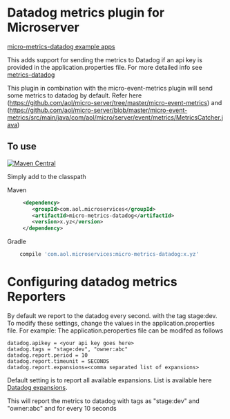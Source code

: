 # Datadog metrics plugin for Microserver

[micro-metrics-datadog example apps](https://github.com/aol/micro-server/tree/master/micro-metrics-datadog/src/test/java/app/datadog/metrics)

This adds support for sending the metrics to Datadog if an api key is provided in the application.properties file. For more detailed info see [metrics-datadog](https://github.com/coursera/metrics-datadog/)

This plugin in combination with the micro-event-metrics plugin will send some metrics to datadog by default. Refer here (https://github.com/aol/micro-server/tree/master/micro-event-metrics) and (https://github.com/aol/micro-server/blob/master/micro-event-metrics/src/main/java/com/aol/micro/server/event/metrics/MetricsCatcher.java)

## To use

[![Maven Central](https://maven-badges.herokuapp.com/maven-central/com.aol.microservices/micro-metrics-datadog/badge.svg)](https://maven-badges.herokuapp.com/maven-central/com.aol.microservices/micro-metrics-datadog)

Simply add to the classpath

Maven 
```xml
     <dependency>
        <groupId>com.aol.microservices</groupId>  
        <artifactId>micro-metrics-datadog</artifactId>
        <version>x.yz</version>
     </dependency>
```     
Gradle
```groovy
    compile 'com.aol.microservices:micro-metrics-datadog:x.yz'
```
    
# Configuring datadog metrics Reporters
 
 By default we report to the datadog every second. with the tag stage:dev. To modify these settings, change the values in the application.properties file.
 For example:
 The application.peroperties file can be modifed as follows
 ```
datadog.apikey = <your api key goes here>
datadog.tags = "stage:dev", "owner:abc"
datadog.report.period = 10
datadog.report.timeunit = SECONDS
datadog.report.expansions=<comma separated list of expansions>
```

Default setting is to report all available expansions. List is available here [Datadog expansions](http://static.javadoc.io/org.coursera/metrics-datadog/1.1.6/org/coursera/metrics/datadog/DatadogReporter.Expansion.html).

This will report the metrics to datadog with tags as "stage:dev" and "owner:abc" and for every 10 seconds


       
		         		  
